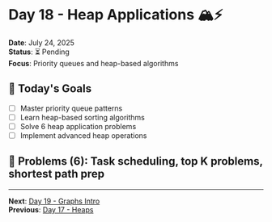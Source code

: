# Day 18 - Heap Applications 🏔️⚡
**Date**: July 24, 2025  
**Status**: ⏳ Pending  
**Focus**: Priority queues and heap-based algorithms

## 🎯 Today's Goals
- [ ] Master priority queue patterns
- [ ] Learn heap-based sorting algorithms
- [ ] Solve 6 heap application problems
- [ ] Implement advanced heap operations

## 🧩 Problems (6): Task scheduling, top K problems, shortest path prep
---
**Next**: [Day 19 - Graphs Intro](day-19-graphs-intro.md)  
**Previous**: [Day 17 - Heaps](day-17-heaps.md)
